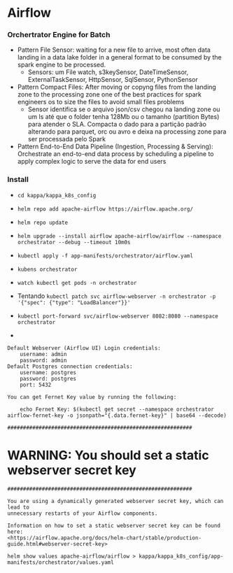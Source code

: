 # Airflow
### Orchertrator Engine for Batch
- Pattern File Sensor: waiting for a new file to arrive, most often data landing in a data lake folder in a general format to be consumed by the spark engine to be processed.
    - Sensors: um File watch, s3keySensor, DateTimeSensor, ExternalTaskSensor, HttpSensor, SqlSensor, PythonSensor
- Pattern Compact Files: After moving or copyng files from the landing zone to the processing zone one of the best practices for spark engineers os to size the files to avoid small files problems
    - Sensor identifica se o arquivo json/csv chegou na landing zone ou um ls até que o folder tenha 128Mb ou o tamanho (partition Bytes) para atender o SLA. Compacta o dado para a partição padrão alterando para parquet, orc ou avro e deixa na processing zone para ser processada pelo Spark
- Pattern End-to-End Data Pipeline (Ingestion, Processing & Serving): Orchestrate an end-to-end data process by scheduling a pipeline to apply complex logic to serve the data for end users


### Install

- `cd kappa/kappa_k8s_config`
- `helm repo add apache-airflow https://airflow.apache.org/`
- `helm repo update`
- `helm upgrade --install airflow apache-airflow/airflow --namespace orchestrator --debug --timeout 10m0s`
- `kubectl apply -f app-manifests/orchestrator/airflow.yaml`
- `kubens orchestrator`
- `watch kubectl get pods -n orchestrator`

- Tentando `kubectl patch svc airflow-webserver -n orchestrator -p '{"spec": {"type": "LoadBalancer"}}'`
- `kubectl port-forward svc/airflow-webserver 8082:8080 --namespace orchestrator`

-

    Default Webserver (Airflow UI) Login credentials:
        username: admin
        password: admin
    Default Postgres connection credentials:
        username: postgres
        password: postgres
        port: 5432

    You can get Fernet Key value by running the following:

        echo Fernet Key: $(kubectl get secret --namespace orchestrator airflow-fernet-key -o jsonpath="{.data.fernet-key}" | base64 --decode)

    ###########################################################

# WARNING: You should set a static webserver secret key #

    ###########################################################

    You are using a dynamically generated webserver secret key, which can lead to
    unnecessary restarts of your Airflow components.

    Information on how to set a static webserver secret key can be found here:
    <https://airflow.apache.org/docs/helm-chart/stable/production-guide.html#webserver-secret-key>

`helm show values apache-airflow/airflow > kappa/kappa_k8s_config/app-manifests/orchestrator/values.yaml`
